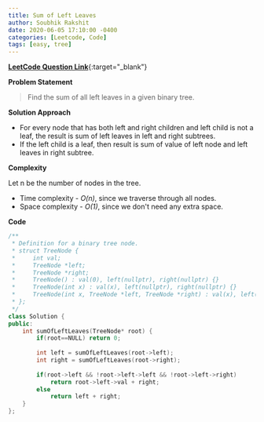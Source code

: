 ```yaml
---
title: Sum of Left Leaves
author: Soubhik Rakshit
date: 2020-06-05 17:10:00 -0400
categories: [Leetcode, Code]
tags: [easy, tree]
---
```


[**LeetCode Question Link**](https://leetcode.com/problems/sum-of-left-leaves/){:target="_blank"}

**Problem Statement**

> Find the sum of all left leaves in a given binary tree.

**Solution Approach**

* For every node that has both left and right children and left child is not a leaf, the result is sum of left leaves in left and right subtrees.
* If the left child is a leaf, then result is sum of value of left node and left leaves in right subtree.

**Complexity**

Let n be the number of nodes in the tree.
* Time complexity - _O(n)_, since we traverse through all nodes.
* Space complexity - _O(1)_, since we don't need any extra space.

**Code**

```c++
/**
 * Definition for a binary tree node.
 * struct TreeNode {
 *     int val;
 *     TreeNode *left;
 *     TreeNode *right;
 *     TreeNode() : val(0), left(nullptr), right(nullptr) {}
 *     TreeNode(int x) : val(x), left(nullptr), right(nullptr) {}
 *     TreeNode(int x, TreeNode *left, TreeNode *right) : val(x), left(left), right(right) {}
 * };
 */
class Solution {
public:
    int sumOfLeftLeaves(TreeNode* root) {
        if(root==NULL) return 0;
        
        int left = sumOfLeftLeaves(root->left);
        int right = sumOfLeftLeaves(root->right);
        
        if(root->left && !root->left->left && !root->left->right)
            return root->left->val + right;
        else
            return left + right;
    }
};
```